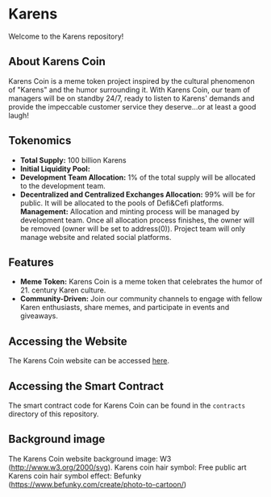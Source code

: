 # Karens

Welcome to the Karens repository!

## About Karens Coin

Karens Coin is a meme token project inspired by the cultural phenomenon of "Karens" and the humor surrounding it. With Karens Coin, our team of managers will be on standby 24/7, ready to listen to Karens' demands and provide the impeccable customer service they deserve...or at least a good laugh!

## Tokenomics

- **Total Supply:** 100 billion Karens
- **Initial Liquidity Pool:** 
- **Development Team Allocation:** 1% of the total supply will be allocated to the development team.
- **Decentralized and Centralized Exchanges Allocation:** 99% will be for public. It will be allocated to the pools of Defi&Cefi platforms. 
**Management:** Allocation and minting process will be managed by development team. Once all allocation process finishes, the owner will be removed (owner will be set to address(0)). Project team will only manage website and related social platforms.


## Features

- **Meme Token:** Karens Coin is a meme token that celebrates the humor of 21. century Karen culture.
- **Community-Driven:** Join our community channels to engage with fellow Karen enthusiasts, share memes, and participate in events and giveaways.

## Accessing the Website

The Karens Coin website can be accessed [here](https://your-website-url.com).

## Accessing the Smart Contract

The smart contract code for Karens Coin can be found in the `contracts` directory of this repository.

## Background image
The Karens Coin website background image: W3 (http://www.w3.org/2000/svg).
Karens coin hair symbol: Free public art
Karens coin hair symbol effect: Befunky (https://www.befunky.com/create/photo-to-cartoon/)
